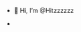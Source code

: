 - 👋 Hi, I’m @Hitzzzzzz

- 
<!---
Hitzzzzzz/Hitzzzzzz is a ✨ special ✨ repository because its `README.md` (this file) appears on your GitHub profile.
You can click the Preview link to take a look at your changes.
--->
